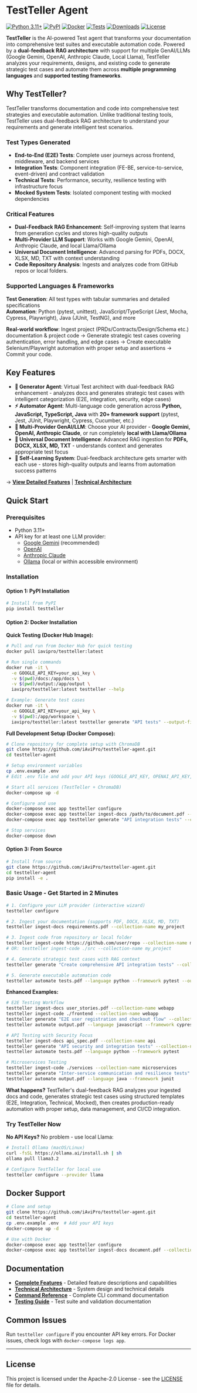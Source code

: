 # TestTeller Agent

[![Python 3.11+](https://img.shields.io/badge/python-3.11+-blue.svg)](https://www.python.org/downloads/)
[![PyPI](https://img.shields.io/pypi/v/testteller.svg)](https://pypi.org/project/testteller/)
[![Docker](https://img.shields.io/docker/v/iavipro/testteller?label=docker&logo=docker)](https://hub.docker.com/r/iavipro/testteller)
[![Tests](https://github.com/iAviPro/testteller-agent/actions/workflows/test-unit.yml/badge.svg)](https://github.com/iAviPro/testteller-agent/actions/workflows/test-unit.yml)
[![Downloads](https://pepy.tech/badge/testteller)](https://pepy.tech/project/testteller)
[![License](https://img.shields.io/badge/License-Apache%202.0-blue.svg)](https://opensource.org/licenses/Apache-2.0)

**TestTeller** is the AI-powered Test agent that transforms your documentation into comprehensive test suites and executable automation code. Powered by a **dual-feedback RAG architecture** with support for multiple GenAI/LLMs (Google Gemini, OpenAI, Anthropic Claude, Local Llama), TestTeller analyzes your requirements, designs, and existing code to generate strategic test cases and automate them across **multiple programming languages** and **supported testing frameworks**.

## Why TestTeller?

TestTeller transforms documentation and code into comprehensive test strategies and executable automation. Unlike traditional testing tools, TestTeller uses dual-feedback RAG architecture to understand your requirements and generate intelligent test scenarios.

### Test Types Generated
- **End-to-End (E2E) Tests**: Complete user journeys across frontend, middleware, and backend services
- **Integration Tests**: Component integration (FE-BE, service-to-service, event-driven) and contract validation  
- **Technical Tests**: Performance, security, resilience testing with infrastructure focus
- **Mocked System Tests**: Isolated component testing with mocked dependencies

### Critical Features
- **Dual-Feedback RAG Enhancement**: Self-improving system that learns from generation cycles and stores high-quality outputs
- **Multi-Provider LLM Support**: Works with Google Gemini, OpenAI, Anthropic Claude, and local Llama/Ollama
- **Universal Document Intelligence**: Advanced parsing for PDFs, DOCX, XLSX, MD, TXT with context understanding
- **Code Repository Analysis**: Ingests and analyzes code from GitHub repos or local folders.

### Supported Languages & Frameworks  
**Test Generation**: All test types with tabular summaries and detailed specifications  
**Automation**: Python (pytest, unittest), JavaScript/TypeScript (Jest, Mocha, Cypress, Playwright), Java (JUnit, TestNG), and more

**Real-world workflow**: Ingest project (PRDs/Contracts/Design/Schema etc.) documentation & project code → Generate strategic test cases covering authentication, error handling, and edge cases → Create executable Selenium/Playwright automation with proper setup and assertions → Commit your code.

## Key Features

- **🤖 Generator Agent**: Virtual Test architect with dual-feedback RAG enhancement - analyzes docs and generates strategic test cases with intelligent categorization (E2E, integration, security, edge cases)
- **⚡ Automator Agent**: Multi-language code generation across **Python, JavaScript, TypeScript, Java** with **20+ framework support** (pytest, Jest, JUnit, Playwright, Cypress, Cucumber, etc.)
- **🔧 Multi-Provider GenAI/LLM**: Choose your AI provider - **Google Gemini, OpenAI, Anthropic Claude**, or run completely **local with Llama/Ollama**
- **📄 Universal Document Intelligence**: Advanced RAG ingestion for **PDFs, DOCX, XLSX, MD, TXT** - understands context and generates appropriate test focus
- **🔄 Self-Learning System**: Dual-feedback architecture gets smarter with each use - stores high-quality outputs and learns from automation success patterns

→ **[View Detailed Features](docs/FEATURES.md)** | **[Technical Architecture](docs/ARCHITECTURE.md)**

## Quick Start

### Prerequisites
- Python 3.11+
- API key for at least one LLM provider:
  - [Google Gemini](https://aistudio.google.com/) (recommended)
  - [OpenAI](https://platform.openai.com/api-keys)
  - [Anthropic Claude](https://console.anthropic.com/)
  - [Ollama](https://ollama.ai/) (local or within accessible environment)

### Installation

#### Option 1: PyPI Installation
```bash
# Install from PyPI
pip install testteller
```

#### Option 2: Docker Installation

**Quick Testing (Docker Hub Image):**
```bash
# Pull and run from Docker Hub for quick testing
docker pull iavipro/testteller:latest

# Run single commands
docker run -it \
  -e GOOGLE_API_KEY=your_api_key \
  -v $(pwd)/docs:/app/docs \
  -v $(pwd)/output:/app/output \
  iavipro/testteller:latest testteller --help

# Example: Generate test cases
docker run -it \
  -e GOOGLE_API_KEY=your_api_key \
  -v $(pwd):/app/workspace \
  iavipro/testteller:latest testteller generate "API tests" --output-file /app/workspace/tests.pdf --collection-name my_collection
```

**Full Development Setup (Docker Compose):**
```bash
# Clone repository for complete setup with ChromaDB
git clone https://github.com/iAviPro/testteller-agent.git
cd testteller-agent

# Setup environment variables
cp .env.example .env
# Edit .env file and add your API keys (GOOGLE_API_KEY, OPENAI_API_KEY, CLAUDE_API_KEY)

# Start all services (TestTeller + ChromaDB)
docker-compose up -d

# Configure and use
docker-compose exec app testteller configure
docker-compose exec app testteller ingest-docs /path/to/document.pdf --collection-name project
docker-compose exec app testteller generate "API integration tests" --collection-name project

# Stop services
docker-compose down
```

#### Option 3: From Source
```bash
# Install from source
git clone https://github.com/iAviPro/testteller-agent.git
cd testteller-agent
pip install -e .
```

### Basic Usage - Get Started in 2 Minutes

```bash
# 1. Configure your LLM provider (interactive wizard)
testteller configure

# 2. Ingest your documentation (supports PDF, DOCX, XLSX, MD, TXT)
testteller ingest-docs requirements.pdf --collection-name my_project

# 3. Ingest code from repository or local folder
testteller ingest-code https://github.com/user/repo --collection-name my_project
# OR: testteller ingest-code ./src --collection-name my_project

# 4. Generate strategic test cases with RAG context
testteller generate "Create comprehensive API integration tests" --collection-name my_project --output-file tests.pdf

# 5. Generate executable automation code
testteller automate tests.pdf --language python --framework pytest --output-dir ./tests
```

**Enhanced Examples:**

```bash
# E2E Testing Workflow
testteller ingest-docs user_stories.pdf --collection-name webapp
testteller ingest-code ./frontend --collection-name webapp  
testteller generate "E2E user registration and checkout flow" --collection-name webapp
testteller automate output.pdf --language javascript --framework cypress

# API Testing with Security Focus
testteller ingest-docs api_spec.pdf --collection-name api
testteller generate "API security and integration tests" --collection-name api --output-format pdf
testteller automate tests.pdf --language python --framework pytest

# Microservices Testing
testteller ingest-code ./services --collection-name microservices
testteller generate "Inter-service communication and resilience tests" --collection-name microservices
testteller automate output.pdf --language java --framework junit
```

**What happens?** TestTeller's dual-feedback RAG analyzes your ingested docs and code, generates strategic test cases using structured templates (E2E, Integration, Technical, Mocked), then creates production-ready automation with proper setup, data management, and CI/CD integration.

### Try TestTeller Now

**No API Keys?** No problem - use local Llama:
```bash
# Install Ollama (macOS/Linux)  
curl -fsSL https://ollama.ai/install.sh | sh
ollama pull llama3.2

# Configure TestTeller for local use
testteller configure --provider llama
```

## Docker Support

```bash
# Clone and setup
git clone https://github.com/iAviPro/testteller-agent.git
cd testteller-agent
cp .env.example .env  # Add your API keys
docker-compose up -d

# Use with Docker
docker-compose exec app testteller configure
docker-compose exec app testteller ingest-docs document.pdf --collection-name project
```

## Documentation

- **[Complete Features](docs/FEATURES.md)** - Detailed feature descriptions and capabilities
- **[Technical Architecture](docs/ARCHITECTURE.md)** - System design and technical details  
- **[Command Reference](docs/COMMANDS.md)** - Complete CLI command documentation
- **[Testing Guide](docs/TESTING.md)** - Test suite and validation documentation

## Common Issues

Run `testteller configure` if you encounter API key errors. For Docker issues, check logs with `docker-compose logs app`.


---

## License

This project is licensed under the Apache-2.0 License - see the [LICENSE](LICENSE) file for details.
